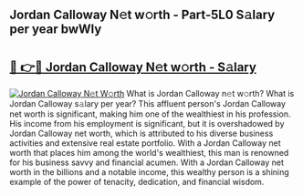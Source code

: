 ## Jordan Calloway N𝚎t w𝚘rth - Part-5L0 S𝚊lary per year bwWly

# <h2><a href="http://gc1cols.nevu.top/?p=Jordan+Calloway">🔗 👉🔴 Jordan Calloway N𝚎t w𝚘rth - S𝚊lary</a></h2>

[![Jordan Calloway N𝚎t W𝚘rth](https://i.imgur.com/Oavwk0R.jpeg)](http://gc1cols.nevu.top/?p=Jordan+Calloway)
What is Jordan Calloway n𝚎t w𝚘rth? What is Jordan Calloway s𝚊lary per year?
This affluent person's Jordan Calloway net worth is significant, making him one of the wealthiest in his profession. His income from his employment is significant, but it is overshadowed by Jordan Calloway net worth, which is attributed to his diverse business activities and extensive real estate portfolio. With a Jordan Calloway net worth that places him among the world's wealthiest, this man is renowned for his business savvy and financial acumen. With a Jordan Calloway net worth in the billions and a notable income, this wealthy person is a shining example of the power of tenacity, dedication, and financial wisdom.
